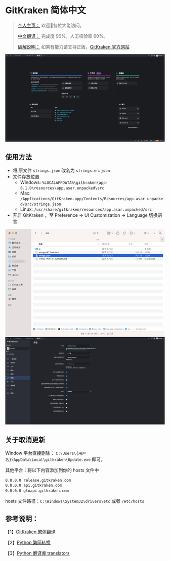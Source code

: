 # GitKraken 简体中文

> [个人主页：](https://pupper.cn) 欢迎👏各位大佬访问。
> 
> [中文翻译：](https://pupper.cn/posts/26ce11d3.html) 完成度 90%，人工校验率 60%。
> 
> [破解说明：](https://pupper.cn/posts/ebfb7201.html) 如果有能力请支持正版，[GitKraken 官方网站](https://www.gitkraken.com/) 

![image-20211108180142739](https://github.com/Pupper0601/GitKraken-zh/blob/main/image/iShot_2023-08-17_17.30.28.png)

## 使用方法

-   将 原文件 `strings.json` 改名为 `strings.en.json`
-   文件存放位置
    - Windows: `%LOCALAPPDATA%\gitkraken\app-8.1.0\resources\app.asar.unpacked\src`
    - Mac: `/Applications/GitKraken.app/Contents/Resources/app.asar.unpacked/src/strings.json`
    - Linux: `/usr/share/gitkraken/resources/app.asar.unpacked/src`
-   开启 GitKraken ，至 Preference -> UI Customization -> Language 切换语言

![](https://github.com/Pupper0601/GitKraken-zh/blob/main/image/iShot_2023-08-17_17.32.15.png)
![](https://github.com/Pupper0601/GitKraken-zh/blob/main/image/iShot_2023-08-17_17.30.52.png)

## 关于取消更新
Window 平台直接删除： `C:\Users\{用户名}\AppData\Local\gitkraken\Update.exe` 即可。

其他平台：将以下内容添加到你的 hosts 文件中
```sh
0.0.0.0 release.gitkraken.com
0.0.0.0 api.gitkraken.com
0.0.0.0 gloapi.gitkraken.com
```
hosts 文件路径：`C:\Windows\System32\drivers\etc`  或者  `/etc/hosts`

## 参考说明：
【1】[GitKraken 繁体翻译](https://github.com/rogeraabbccdd/GitKraken-zh-tw) 

【2】[Python 繁简转换](https://github.com/gumblex/zhconv) 

【3】[Python 翻译库 translators](https://github.com/UlionTse/translators#supported-translation-services)
